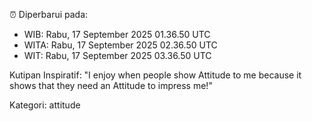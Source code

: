 ⏰ Diperbarui pada:
- WIB: Rabu, 17 September 2025 01.36.50 UTC
- WITA: Rabu, 17 September 2025 02.36.50 UTC
- WIT: Rabu, 17 September 2025 03.36.50 UTC

Kutipan Inspiratif:
"I enjoy when people show Attitude to me because it shows that they need an Attitude to impress me!"


Kategori: attitude

